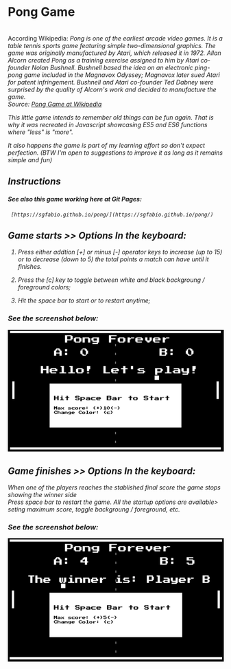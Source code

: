 # Pong Game
<br>
According Wikipedia:
<i> Pong is one of the earliest arcade video games. It is a table tennis sports game featuring simple two-dimensional graphics. 
The game was originally manufactured by Atari, which released it in 1972. Allan Alcorn created Pong as a training exercise assigned to him by Atari co-founder Nolan Bushnell. Bushnell based the idea on an electronic ping-pong game included in the Magnavox Odyssey; Magnavox later sued Atari for patent infringement. Bushnell and Atari co-founder Ted Dabney were surprised by the quality of Alcorn's work and decided to manufacture the game.
<br>Source:  <a href="https://en.wikipedia.org/wiki/Pong:">Pong Game at Wikipedia</a>

This little game intends to remember old things can be fun again.
That is why it was recreated in Javascript  showcasing ES5 and ES6 functions where "less" is "more".

It also happens the game is part of my learning effort so don't expect perfection. (BTW I'm open to suggestions to improve it as long as it remains simple and fun) 
  

## Instructions
        
#### See also this game working here at Git Pages:
     [https://sgfabio.github.io/pong/](https://sgfabio.github.io/pong/)
  
## Game starts >> Options In the keyboard:
        
1. Press either addtion [+] or minus [-] operator keys to increase (up to 15) or to 
 decrease (down to 5) the total points a match can have until it finishes.

2. Press the [c] key to toggle between white and black backgroung / foreground colors;

3. Hit the space bar to start or to restart anytime; 



### See the screenshot below:

![](/img/Pong_Forever_Start_scr.png)  

## Game finishes >> Options In the keyboard:

When one of the players reaches the stablished final score the game stops showing the winner side  
Press space bar to restart the game. All the startup options are available> seting maximum score, toggle backgroung / foreground, etc.

### See the screenshot below:

![](/img/Pong_Forever_Final_scr.png)



  

